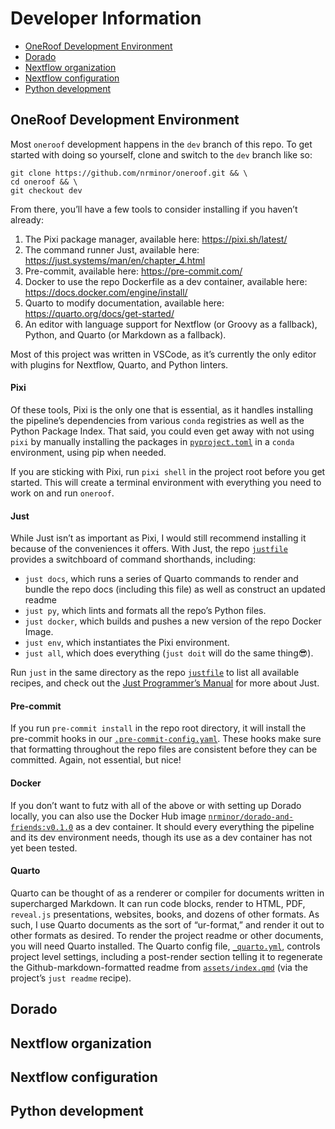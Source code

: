# Developer Information


- [OneRoof Development Environment](#oneroof-development-environment)
- [Dorado](#dorado)
- [Nextflow organization](#nextflow-organization)
- [Nextflow configuration](#nextflow-configuration)
- [Python development](#python-development)

## OneRoof Development Environment

Most `oneroof` development happens in the `dev` branch of this repo. To get started with doing so yourself, clone and switch to the `dev` branch like so:

    git clone https://github.com/nrminor/oneroof.git && \
    cd oneroof && \
    git checkout dev

From there, you’ll have a few tools to consider installing if you haven’t already:

1.  The Pixi package manager, available here: <https://pixi.sh/latest/>
2.  The command runner Just, available here: <https://just.systems/man/en/chapter_4.html>
3.  Pre-commit, available here: <https://pre-commit.com/>
4.  Docker to use the repo Dockerfile as a dev container, available here: <https://docs.docker.com/engine/install/>
5.  Quarto to modify documentation, available here: <https://quarto.org/docs/get-started/>
6.  An editor with language support for Nextflow (or Groovy as a fallback), Python, and Quarto (or Markdown as a fallback).

Most of this project was written in VSCode, as it’s currently the only editor with plugins for Nextflow, Quarto, and Python linters.

#### Pixi

Of these tools, Pixi is the only one that is essential, as it handles installing the pipeline’s dependencies from various `conda` registries as well as the Python Package Index. That said, you could even get away with not using `pixi` by manually installing the packages in [`pyproject.toml`](../pyproject.toml) in a `conda` environment, using pip when needed.

If you are sticking with Pixi, run `pixi shell` in the project root before you get started. This will create a terminal environment with everything you need to work on and run `oneroof`.

#### Just

While Just isn’t as important as Pixi, I would still recommend installing it because of the conveniences it offers. With Just, the repo [`justfile`](../justfile) provides a switchboard of command shorthands, including:

- `just docs`, which runs a series of Quarto commands to render and bundle the repo docs (including this file) as well as construct an updated readme
- `just py`, which lints and formats all the repo’s Python files.
- `just docker`, which builds and pushes a new version of the repo Docker Image.
- `just env`, which instantiates the Pixi environment.
- `just all`, which does everything (`just doit` will do the same thing😎).

Run `just` in the same directory as the repo [`justfile`](../justfile) to list all available recipes, and check out the [Just Programmer’s Manual](https://just.systems/man/en/chapter_1.html) for more about Just.

#### Pre-commit

If you run `pre-commit install` in the repo root directory, it will install the pre-commit hooks in our [`.pre-commit-config.yaml`](../.pre-commit-config.yaml). These hooks make sure that formatting throughout the repo files are consistent before they can be committed. Again, not essential, but nice!

#### Docker

If you don’t want to futz with all of the above or with setting up Dorado locally, you can also use the Docker Hub image [`nrminor/dorado-and-friends:v0.1.0`](https://hub.docker.com/r/nrminor/dorado-and-friends) as a dev container. It should every everything the pipeline and its dev environment needs, though its use as a dev container has not yet been tested.

#### Quarto

Quarto can be thought of as a renderer or compiler for documents written in supercharged Markdown. It can run code blocks, render to HTML, PDF, `reveal.js` presentations, websites, books, and dozens of other formats. As such, I use Quarto documents as the sort of “ur-format,” and render it out to other formats as desired. To render the project readme or other documents, you will need Quarto installed. The Quarto config file, [`_quarto.yml`](../_quarto.yml), controls project level settings, including a post-render section telling it to regenerate the Github-markdown-formatted readme from [`assets/index.qmd`](index.qmd) (via the project’s `just readme` recipe).

## Dorado

## Nextflow organization

## Nextflow configuration

## Python development
